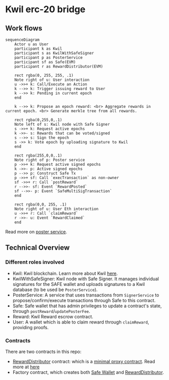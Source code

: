 # Kwil erc-20 bridge

## Work flows
```mermaid
sequenceDiagram
    Actor u as User
    participant k as Kwil
    participant s as KwilWithSafeSigner
    participant p as PosterService
    participant sf as Safe(EVM)
    participant r as RewardDistributor(EVM)

    rect rgba(0, 255, 255, .1)
    Note right of u: User interaction
    u ->>+ k: Call/Execute an Action
    k -->> k: Trigger issuing reward to User
    k -->> k: Pending in current epoch
    end

    k -->> k: Propose an epoch reward: <br> Aggregate rewards in current epoch. <br> Generate merkle tree from all rewards.

    rect rgba(0,255,0,.1)
    Note left of s: Kwil node with Safe Signer
    s ->>+ k: Request active epochs
    k ->>- s: Rewards that can be voted/signed
    s -->> s: Sign the epoch
    s ->> k: Vote epoch by uploading signature to Kwil
    end

    rect rgba(255,0,0,.1)
    Note right of p: Poster service
    p ->>+ k: Request active signed epochs
    k ->>- p: Active signed epochs
    p -->> p: Construct Safe Tx
    p ->>+ sf: Call `execTransaction` as non-owner
    sf ->>+ r: Call `postReward`
    r -->>- sf: Event `RewardPosted`
    sf -->>- p: Event `SafeMultiSigTransaction`
    end

    rect rgba(0,0, 255, .1)
    Note right of u: User Eth interaction
    u ->>+ r: Call `claimReward`
    r ->>- u: Event `RewardClaimed`
    end
```

Read more on [poster service](./poster.md).


## Technical Overview

### Different roles involved

- Kwil: Kwil blockchain. Learn more about Kwil [here](https://docs.kwil.com).
- KwilWithSafeSigner: Kwil node with Safe Signer. It manages individual signatures for the SAFE wallet and uploads signatures to a Kwil database (to be used be `PosterService`).
- PosterService: A service that uses transactions from `SignerService` to propose/confirm/execute transactions through Safe to this contract.
- Safe: Safe wallet that has admin privileges to update a contract's state, through `postReward`/`updatePosterFee`.
- Reward: Kwil Reward escrow contract.
- User: A wallet which is able to claim reward through `claimReward`, providing proofs.

### Contracts

There are two contracts in this repo:
- [RewardDistributor](../contracts/RewardDistributor.sol) contract: which is a [minimal proxy contract](https://eips.ethereum.org/EIPS/eip-1167).  Read more at [here](./RewardDistributor.md)
- Factory contract, which creates both [Safe Wallet](https://safe.global/wallet) and [RewardDistributor](../contracts/RewardDistributor.sol).
